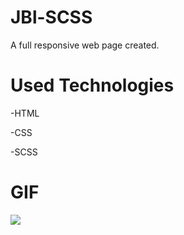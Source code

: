 # JBl-SCSS

A full responsive web page created.

# Used Technologies

-HTML

-CSS

-SCSS

# GIF

![](images/jbl.gif)
